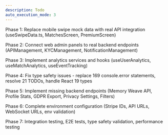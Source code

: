 ```yaml
---
description: Todo
auto_execution_mode: 3
---
```


Phase 1: Replace mobile swipe mock data with real API integration (useSwipeData.ts, MatchesScreen, PremiumScreen)


Phase 2: Connect web admin panels to real backend endpoints (APIManagement, KYCManagement, NotificationManagement)


Phase 3: Implement analytics services and hooks (useUserAnalytics, useMatchAnalytics, useEventTracking)


Phase 4: Fix type safety issues - replace 169 console.error statements, resolve 21 TODOs, handle React 19 types

Phase 5: Implement missing backend endpoints (Memory Weave API, Profile Stats, GDPR Export, Privacy Settings, Filters)


Phase 6: Complete environment configuration (Stripe IDs, API URLs, WebSocket URLs, env validation)


Phase 7: Integration testing, E2E tests, type safety validation, performance testing
